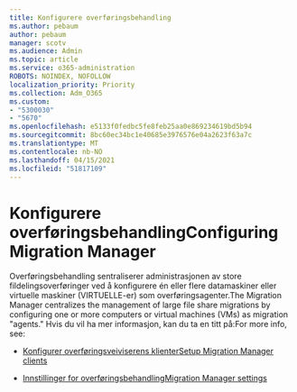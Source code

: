 ```yaml
---
title: Konfigurere overføringsbehandling
ms.author: pebaum
author: pebaum
manager: scotv
ms.audience: Admin
ms.topic: article
ms.service: o365-administration
ROBOTS: NOINDEX, NOFOLLOW
localization_priority: Priority
ms.collection: Adm_O365
ms.custom:
- "5300030"
- "5670"
ms.openlocfilehash: e5133f0fedbc5fe8feb25aa0e869234619bd5b94
ms.sourcegitcommit: 8bc60ec34bc1e40685e3976576e04a2623f63a7c
ms.translationtype: MT
ms.contentlocale: nb-NO
ms.lasthandoff: 04/15/2021
ms.locfileid: "51817109"
---
```

# <a name="configuring-migration-manager"></a><span data-ttu-id="42e25-102">Konfigurere overføringsbehandling</span><span class="sxs-lookup"><span data-stu-id="42e25-102">Configuring Migration Manager</span></span>

<span data-ttu-id="42e25-103">Overføringsbehandling sentraliserer administrasjonen av store fildelingsoverføringer ved å konfigurere én eller flere datamaskiner eller virtuelle maskiner (VIRTUELLE-er) som overføringsagenter.</span><span class="sxs-lookup"><span data-stu-id="42e25-103">The Migration Manager centralizes the management of large file share migrations by configuring one or more computers or virtual machines (VMs) as migration "agents."</span></span> <span data-ttu-id="42e25-104">Hvis du vil ha mer informasjon, kan du ta en titt på:</span><span class="sxs-lookup"><span data-stu-id="42e25-104">For more info, see:</span></span>

- [<span data-ttu-id="42e25-105">Konfigurer overføringsveiviserens klienter</span><span class="sxs-lookup"><span data-stu-id="42e25-105">Setup Migration Manager clients</span></span>](https://docs.microsoft.com/sharepointmigration/mm-setup-clients)

- [<span data-ttu-id="42e25-106">Innstillinger for overføringsbehandling</span><span class="sxs-lookup"><span data-stu-id="42e25-106">Migration Manager settings</span></span>](https://docs.microsoft.com/sharepointmigration/mm-settings)
